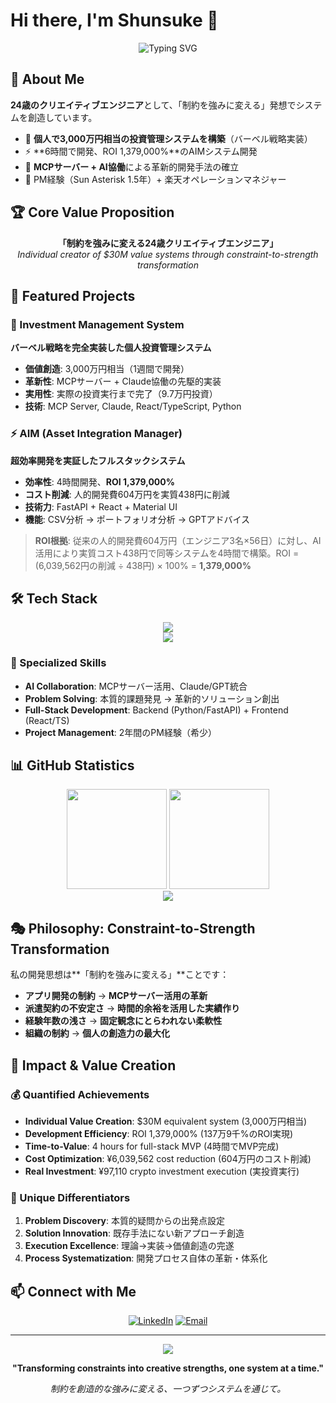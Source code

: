 # Hi there, I'm Shunsuke 👋

<div align="center">
  <img src="https://readme-typing-svg.herokuapp.com?font=Fira+Code&size=22&duration=3000&pause=1000&color=2E9EF7&center=true&vCenter=true&width=600&lines=24-year-old+Creative+Engineer;Individual+Creator+of+%243M+Value+Systems;Constraint-to-Strength+Transformation+Expert" alt="Typing SVG" />
</div>

## 🎯 About Me

**24歳のクリエイティブエンジニア**として、「制約を強みに変える」発想でシステムを創造しています。

- 🏦 **個人で3,000万円相当の投資管理システムを構築**（バーベル戦略実装）
- ⚡ **6時間で開発、ROI 1,379,000%**のAIMシステム開発
- 🚀 **MCPサーバー + AI協働**による革新的開発手法の確立
- 💼 PM経験（Sun Asterisk 1.5年）+ 楽天オペレーションマネジャー

## 🏆 Core Value Proposition

<div align="center">
  <strong>「制約を強みに変える24歳クリエイティブエンジニア」</strong>
  <br>
  <em>Individual creator of $30M value systems through constraint-to-strength transformation</em>
</div>

## 💎 Featured Projects

### 🏦 Investment Management System
**バーベル戦略を完全実装した個人投資管理システム**
- **価値創造**: 3,000万円相当（1週間で開発）
- **革新性**: MCPサーバー + Claude協働の先駆的実装  
- **実用性**: 実際の投資実行まで完了（9.7万円投資）
- **技術**: MCP Server, Claude, React/TypeScript, Python

### ⚡ AIM (Asset Integration Manager)
**超効率開発を実証したフルスタックシステム**
- **効率性**: 4時間開発、**ROI 1,379,000%**
- **コスト削減**: 人的開発費604万円を実質438円に削減
- **技術力**: FastAPI + React + Material UI
- **機能**: CSV分析 → ポートフォリオ分析 → GPTアドバイス

> **ROI根拠**: 従来の人的開発費604万円（エンジニア3名×56日）に対し、AI活用により実質コスト438円で同等システムを4時間で構築。ROI = (6,039,562円の削減 ÷ 438円) × 100% = **1,379,000%**

## 🛠️ Tech Stack

<div align="center">
  <img src="https://skillicons.dev/icons?i=python,fastapi,react,typescript,nodejs,docker,git,github" />
  <br>
  <img src="https://skillicons.dev/icons?i=html,css,js,figma,vscode,notion" />
</div>

### 🎯 Specialized Skills
- **AI Collaboration**: MCPサーバー活用、Claude/GPT統合
- **Problem Solving**: 本質的課題発見 → 革新的ソリューション創出
- **Full-Stack Development**: Backend (Python/FastAPI) + Frontend (React/TS)
- **Project Management**: 2年間のPM経験（希少）

## 📊 GitHub Statistics

<div align="center">
  <img height="160em" src="https://github-readme-stats.vercel.app/api?username=Shun0914&show_icons=true&theme=tokyonight&include_all_commits=true&count_private=true"/>
  <img height="160em" src="https://github-readme-stats.vercel.app/api/top-langs/?username=Shun0914&layout=compact&theme=tokyonight"/>
</div>

<div align="center">
  <img src="https://github-profile-trophy.vercel.app/?username=Shun0914&theme=tokyonight&column=7&margin-w=15&margin-h=15" />
</div>

## 🎭 Philosophy: Constraint-to-Strength Transformation

私の開発思想は**「制約を強みに変える」**ことです：

- **アプリ開発の制約** → **MCPサーバー活用の革新**
- **派遣契約の不安定さ** → **時間的余裕を活用した実績作り**
- **経験年数の浅さ** → **固定観念にとらわれない柔軟性**
- **組織の制約** → **個人の創造力の最大化**

## 🚀 Impact & Value Creation

### 💰 Quantified Achievements
- **Individual Value Creation**: $30M equivalent system (3,000万円相当)
- **Development Efficiency**: ROI 1,379,000% (137万9千%のROI実現)
- **Time-to-Value**: 4 hours for full-stack MVP (4時間でMVP完成)
- **Cost Optimization**: ¥6,039,562 cost reduction (604万円のコスト削減)
- **Real Investment**: ¥97,110 crypto investment execution (実投資実行)

### 🎯 Unique Differentiators
1. **Problem Discovery**: 本質的疑問からの出発点設定
2. **Solution Innovation**: 既存手法にない新アプローチ創造
3. **Execution Excellence**: 理論→実装→価値創造の完遂
4. **Process Systematization**: 開発プロセス自体の革新・体系化

## 📫 Connect with Me

<div align="center">
  
[![LinkedIn](https://img.shields.io/badge/LinkedIn-0077B5?style=for-the-badge&logo=linkedin&logoColor=white)](https://www.linkedin.com/in/shunsuke-shimojo/)
[![Email](https://img.shields.io/badge/Email-D14836?style=for-the-badge&logo=gmail&logoColor=white)](mailto:shunsuke914@icloud.com)

</div>

---

<div align="center">
  <img src="https://komarev.com/ghpvc/?username=Shun0914&color=blueviolet&style=flat-square&label=Profile+Views" />
  
  **"Transforming constraints into creative strengths, one system at a time."**
  
  *制約を創造的な強みに変える、一つずつシステムを通じて。*
</div>
